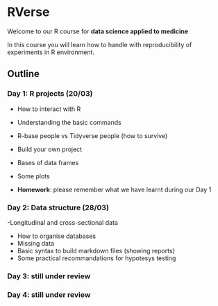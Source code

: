 # RVerse
Welcome to our R course for **data science applied to medicine**

In this course you will learn how to handle with reproducibility of experiments in R environment.

## Outline

### Day 1: R projects (20/03)
- How to interact with R
- Understanding the basic commands
- R-base people vs Tidyverse people (how to survive)
- Build your own project
- Bases of data frames
- Some plots

- **Homework**: please remember what we have learnt during our Day 1 


### Day 2: Data structure (28/03)
-Longitudinal and cross-sectional data
- How to organise databases
- Missing data
- Basic syntax to build markdown files (showing reports)
- Some practical recommandations for hypotesys testing

### Day 3: still under review


### Day 4: still under review
  
